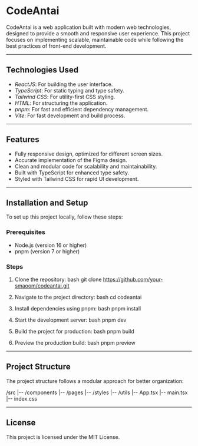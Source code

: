 # CodeAntai

CodeAntai is a web application built with modern web technologies, designed to provide a smooth and responsive user experience. This project focuses on implementing scalable, maintainable code while following the best practices of front-end development.

---

## Technologies Used  
- *ReactJS*: For building the user interface.  
- *TypeScript*: For static typing and type safety.  
- *Tailwind CSS*: For utility-first CSS styling.  
- *HTML*: For structuring the application.  
- *pnpm*: For fast and efficient dependency management.  
- *Vite*: For fast development and build process.  

---

## Features  
- Fully responsive design, optimized for different screen sizes.  
- Accurate implementation of the Figma design.  
- Clean and modular code for scalability and maintainability.  
- Built with TypeScript for enhanced type safety.  
- Styled with Tailwind CSS for rapid UI development.  

---

## Installation and Setup  
To set up this project locally, follow these steps:

### Prerequisites  
- Node.js (version 16 or higher)
- pnpm (version 7 or higher)

### Steps  
1. Clone the repository:
   bash
   git clone https://github.com/your-smaoom/codeantai.git
   

2. Navigate to the project directory:
   bash
   cd codeantai
   

3. Install dependencies using pnpm:
   bash
   pnpm install
   

4. Start the development server:
   bash
   pnpm dev
   

5. Build the project for production:
   bash
   pnpm build
   

6. Preview the production build:
   bash
   pnpm preview
   

---

## Project Structure  
The project structure follows a modular approach for better organization:

/src
|-- /components
|-- /pages
|-- /styles
|-- /utils
|-- App.tsx
|-- main.tsx
|-- index.css


---

## License  
This project is licensed under the MIT License.
